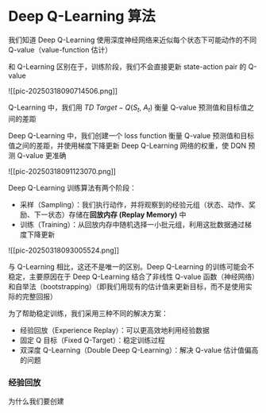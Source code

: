 # Deep Q-Learning 算法

我们知道 Deep Q-Learning 使用深度神经网络来近似每个状态下可能动作的不同 Q-value（value-function 估计）

和 Q-Learning 区别在于，训练阶段，我们不会直接更新 state-action pair 的 Q-value

![[pic-20250318090714506.png]]

Q-Learning 中，我们用 $TD \ Target - Q\left(S_{t},\ A_{t}\right)$ 衡量 Q-value 预测值和目标值之间的差距

Deep Q-Learning 中，我们创建一个 loss function 衡量 Q-value 预测值和目标值之间的差距，并使用梯度下降更新 Deep Q-Learning 网络的权重，使 DQN 预测 Q-value 更准确

![[pic-20250318091123070.png]]

Deep Q-Learning 训练算法有两个阶段：
- 采样（Sampling）：我们执行动作，并将观察到的经验元组（状态、动作、奖励、下一状态）存储在**回放内存 (Replay Memory)** 中
- 训练（Training）：从回放内存中随机选择一小批元组，利用这批数据通过梯度下降更新

![[pic-20250318093005524.png]]

与 Q-Learning 相比，这还不是唯一的区别。Deep Q-Learning 的训练可能会不稳定，主要原因在于 Deep Q-Learning 结合了非线性 Q-value 函数（神经网络）和自举法（bootstrapping）（即我们用现有的估计值来更新目标，而不是使用实际的完整回报）

为了帮助稳定训练，我们采用三种不同的解决方案：
- 经验回放（Experience Replay）：可以更高效地利用经验数据
- 固定 Q 目标（Fixed Q-Target）：稳定训练过程
- 双深度 Q-Learning（Double Deep Q-Learning）：解决 Q-value 估计值偏高的问题

### 经验回放

为什么我们要创建